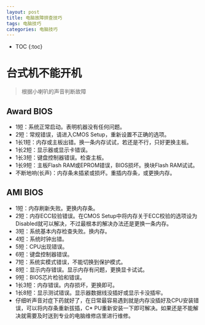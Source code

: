 ```yaml
---
layout: post
title: 电脑故障排查技巧
tags: 电脑技巧
categories: 电脑技巧
---
```


* TOC
{:toc}

# 台式机不能开机

> 根据小喇叭的声音判断故障

## Award BIOS

* 1短：系统正常启动。表明机器没有任何问题。
* 2短：常规错误，请进入CMOS Setup，重新设置不正确的选项。
* 1长1短：内存或主板出错。换一条内存试试，若还是不行，只好更换主板。
* 1长2短：显示器或显示卡错误。
* 1长3短：键盘控制器错误。检查主板。
* 1长9短：主板Flash RAM或EPROM错误，BIOS损坏。换块Flash RAM试试。
* 不断地响(长声)：内存条未插紧或损坏。重插内存条，或更换内存。

## AMI BIOS

* 1短：内存刷新失败。更换内存条。
* 2短：内存ECC较验错误。在CMOS Setup中将内存关于ECC校验的选项设为Disabled就可以解决，不过最根本的解决办法还是更换一条内存。
* 3短：系统基本内存检查失败。换内存。
* 4短：系统时钟出错。
* 5短：CPU出现错误。
* 6短：键盘控制器错误。
* 7短：系统实模式错误，不能切换到保护模式。
* 8短：显示内存错误。显示内存有问题，更换显卡试试。
* 9短：BIOS芯片检验和错误。
* 1长3短：内存错误。内存损坏，更换即可。
* 1长8短：显示测试错误。显示器数据线没插好或显示卡没插牢。
* 仔细听声音对症下药就好了，在日常最容易遇到就是内存没插好及CPU安装错误，可以将内存条重新拔插，C* PU重新安装一下即可解决。如果还是不能解决就需要及时送到专业的电脑维修店里进行维修。
